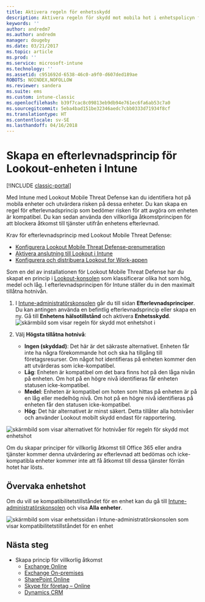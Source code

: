 ```yaml
---
title: Aktivera regeln för enhetsskydd
description: Aktivera regeln för skydd mot mobila hot i enhetspolicyn för efterlevnad.
keywords: ''
author: andredm7
ms.author: andredm
manager: dougeby
ms.date: 03/21/2017
ms.topic: article
ms.prod: ''
ms.service: microsoft-intune
ms.technology: ''
ms.assetid: c951692d-6538-46c0-a9f0-d607ded189ae
ROBOTS: NOINDEX,NOFOLLOW
ms.reviewer: sandera
ms.suite: ems
ms.custom: intune-classic
ms.openlocfilehash: b39f7cac8c09813eb9db94e761ec6fa6ab53c7a0
ms.sourcegitcommit: 5eba4bad151be32346aedc7cbb0333d71934f8cf
ms.translationtype: HT
ms.contentlocale: sv-SE
ms.lasthandoff: 04/16/2018
---
```

# <a name="create-lookout-device-compliance-policy-in-intune"></a>Skapa en efterlevnadsprincip för Lookout-enheten i Intune

[!INCLUDE [classic-portal](../includes/classic-portal.md)]

Med Intune med Lookout Mobile Threat Defense kan du identifiera hot på mobila enheter och utvärdera risken på dessa enheter. Du kan skapa en regel för efterlevnadsprincip som bedömer risken för att avgöra om enheten är kompatibel. Du kan sedan använda den villkorliga åtkomstprincipen för att blockera åtkomst till tjänster utifrån enhetens efterlevnad.

Krav för efterlevnadsprincip med Lookout Mobile Threat Defense:

- [Konfigurera Lookout Mobile Threat Defense-prenumeration](setup-your-lookout-mtd-subscription.md)
- [Aktivera anslutning till Lookout i Intune](enable-lookout-mtd-connection.md)
- [Konfigurera och distribuera Lookout for Work-appen](configure-deploy-lookout-for-work-app.md)

Som en del av installationen för Lookout Mobile Threat Defense har du skapat en princip i [Lookout-konsolen](https://aad.lookout.com) som klassificerar olika hot som hög, medel och låg. I efterlevnadsprincipen för Intune ställer du in den maximalt tillåtna hotnivån.

1. I [Intune-administratörskonsolen](https://manage.microsoft.com) går du till sidan **Efterlevnadsprinciper**. Du kan antingen använda en befintlig efterlevnadsprincip eller skapa en ny. Gå till **Enhetens hälsotillstånd** och aktivera **Enhetsskydd**.
   ![skärmbild som visar regeln för skydd mot enhetshot i ](../media/mtp/mtp-compliance-policy-rule.png)

2. Välj **Högsta tillåtna hotnivå**:
   * **Ingen (skyddad)**: Det här är det säkraste alternativet.  Enheten får inte ha några förekommande hot och ska ha tillgång till företagsresurser.  Om något hot identifieras på enheten kommer den att utvärderas som icke-kompatibel.  
   * **Låg**: Enheten är kompatibel om det bara finns hot på den låga nivån på enheten. Om hot på en högre nivå identifieras får enheten statusen icke-kompatibel.
   * **Medel**: Enheten är kompatibel om hoten som hittas på enheten är på en låg eller medelhög nivå. Om hot på en högre nivå identifieras på enheten får den statusen icke-kompatibel.
   * **Hög**: Det här alternativet är minst säkert. Detta tillåter alla hotnivåer och använder Lookout mobilt skydd endast för rapportering.

![skärmbild som visar alternativet för hotnivåer för regeln för skydd mot enhetshot](../media/mtp/mtp-compliance-policy-setting.png)

Om du skapar principer för villkorlig åtkomst till Office 365 eller andra tjänster kommer denna utvärdering av efterlevnad att bedömas och icke-kompatibla enheter kommer inte att få åtkomst till dessa tjänster förrän hotet har lösts.

## <a name="monitor-device-threats"></a>Övervaka enhetshot
Om du vill se kompatibilitetstillståndet för en enhet kan du gå till [Intune-administratörskonsolen](https://manage.microsoft.com) och visa **Alla enheter**.

![skärmbild som visar enhetssidan i Intune-administratörskonsolen som visar kompatibilitetstillståndet för en enhet](../media/mtp/mtp-device-status-intune-console.png)

## <a name="next-steps"></a>Nästa steg
* Skapa princip för villkorlig åtkomst
  * [Exchange Online](restrict-access-to-exchange-online-with-microsoft-intune.md)
  * [Exchange On-premises](restrict-access-to-exchange-onpremises-with-microsoft-intune.md)
  * [SharePoint Online](restrict-access-to-sharepoint-online-with-microsoft-intune.md)
  * [Skype för företag – Online](restrict-access-to-skype-for-business-online-with-microsoft-intune.md)
  * [Dynamics CRM](restrict-access-to-dynamics-crm-online-with-microsoft-intune.md)

